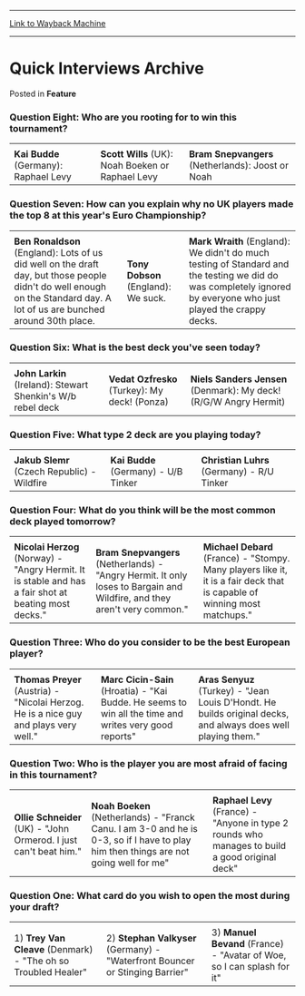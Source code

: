 
---
[Link to Wayback Machine](https://web.archive.org/web/20171029154702/https://magic.wizards.com/en/articles/archive/feature/quick-interviews-archive-2000-01-01)

[_metadata_:wayback_url]:- "https://magic.wizards.com/en/articles/archive/feature/quick-interviews-archive-2000-01-01"
[_metadata_:wayback_raw_url]:- "https://web.archive.org/web/20171029154702id_/https://magic.wizards.com/en/articles/archive/feature/quick-interviews-archive-2000-01-01"
[_metadata_:wayback_capture_timestamp]:- "2017-10-29 15:47:02+00:00"
[_metadata_:description]:- "Question Eight: Who are you rooting for to win this tournament?"
[_metadata_:generator]:- "Drupal 7 (http://drupal.org)"
---


Quick Interviews Archive
========================



 Posted in **Feature**












### Question Eight: Who are you rooting for to win this tournament?




|  |  |  |
| --- | --- | --- |
|  |  |  |
| **Kai Budde** (Germany): Raphael Levy | **Scott Wills** (UK): Noah Boeken or Raphael Levy | **Bram Snepvangers** (Netherlands): Joost or Noah |

### Question Seven: How can you explain why no UK players made the top 8 at this year's Euro Championship?




|  |  |  |
| --- | --- | --- |
|  |  |  |
| **Ben Ronaldson**  (England): Lots of us did well on the draft day, but those people didn't do well enough on the Standard day. A lot of us are bunched around 30th place. | **Tony Dobson** (England): We suck. | **Mark Wraith** (England): We didn't do much testing of Standard and the testing we did do was completely ignored by everyone who just played the crappy decks. |

### Question Six: What is the best deck you've seen today?




|  |  |  |
| --- | --- | --- |
|  |  |  |
| **John Larkin** (Ireland): Stewart Shenkin's W/b rebel deck | **Vedat Ozfresko** (Turkey): My deck! (Ponza) | **Niels Sanders Jensen** (Denmark): My deck! (R/G/W Angry Hermit) |

### Question Five: What type 2 deck are you playing today?




|  |  |  |
| --- | --- | --- |
|  |  |  |
| **Jakub Slemr** (Czech Republic) - Wildfire | **Kai Budde** (Germany) - U/B Tinker | **Christian Luhrs** (Germany) - R/U Tinker |

### Question Four: What do you think will be the most common deck played tomorrow?




|  |  |  |
| --- | --- | --- |
|  |  |  |
| **Nicolai Herzog** (Norway) - "Angry Hermit. It is stable and has a fair shot at beating most decks." | **Bram Snepvangers** (Netherlands) - "Angry Hermit. It only loses to Bargain and Wildfire, and they aren't very common." | **Michael Debard** (France) - "Stompy. Many players like it, it is a fair deck that is capable of winning most matchups." |

### Question Three: Who do you consider to be the best European player?




|  |  |  |
| --- | --- | --- |
|  |  |  |
| **Thomas Preyer** (Austria) - "Nicolai Herzog. He is a nice guy and plays very well." | **Marc Cicin-Sain** (Hroatia) - "Kai Budde. He seems to win all the time and writes very good reports" | **Aras Senyuz** (Turkey) - "Jean Louis D'Hondt. He builds original decks, and always does well playing them." |

### Question Two: Who is the player you are most afraid of facing in this tournament?




|  |  |  |
| --- | --- | --- |
|  |  |  |
| **Ollie Schneider** (UK) - "John Ormerod. I just can't beat him." | **Noah Boeken** (Netherlands) - "Franck Canu. I am 3-0 and he is 0-3, so if I have to play him then things are not going well for me" | **Raphael Levy** (France) - "Anyone in type 2 rounds who manages to build a good original deck" |

### Question One: What card do you wish to open the most during your draft?




|  |  |  |
| --- | --- | --- |
|  |  |  |
| 1) **Trey Van Cleave** (Denmark) - "The oh so Troubled Healer" | 2) **Stephan Valkyser** (Germany) - "Waterfront Bouncer or Stinging Barrier" | 3) **Manuel Bevand** (France) - "Avatar of Woe, so I can splash for it" |







